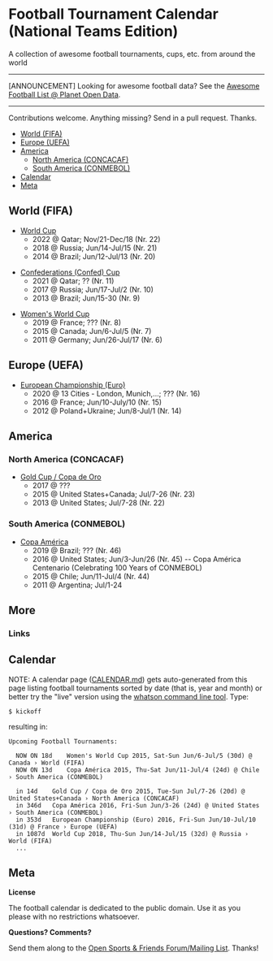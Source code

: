 # Football Tournament Calendar (National Teams Edition)

A collection of awesome football tournaments, cups, etc. from around the world

---

[ANNOUNCEMENT] Looking for awesome football data? See the [Awesome Football List @ Planet Open Data](https://github.com/planetopendata/awesome-football).

---


Contributions welcome. Anything missing? Send in a pull request. Thanks.

- [World (FIFA)](#world-fifa)
- [Europe (UEFA)](#europe-uefa)
- [America](#america)
   - [North America (CONCACAF)](#north-america-concacaf)
   - [South America (CONMEBOL)](#south-america-conmebol)
- [Calendar](#calendar)
- [Meta](#meta)


## World (FIFA)

- [World Cup](https://github.com/openfootball/world-cup)
    - 2022 @ Qatar;  Nov/21-Dec/18  (Nr. 22)
    - 2018 @ Russia; Jun/14-Jul/15  (Nr. 21)
    - 2014 @ Brazil; Jun/12-Jul/13  (Nr. 20)

<!-- new list -->

- [Confederations (Confed) Cup](https://github.com/openfootball/confed-cup)
   - 2021 @ Qatar;  ??           (Nr. 11)
   - 2017 @ Russia; Jun/17-Jul/2  (Nr. 10)
   - 2013 @ Brazil; Jun/15-30     (Nr. 9)

<!-- 
  add World Cup Under-21 ??
-->


- [Women's World Cup](https://github.com/openfootball/women-world-cup)
   - 2019 @ France; ???            (Nr. 8)
   - 2015 @ Canada; Jun/6-Jul/5    (Nr. 7)
   - 2011 @ Germany; Jun/26-Jul/17 (Nr. 6)


## Europe (UEFA)

- [European Championship (Euro)](https://github.com/openfootball/euro-cup)
   - 2020 @ 13 Cities - London, Munich,...;   ???  (Nr. 16)
   - 2016 @ France; Jun/10-July/10        (Nr. 15)
   - 2012 @ Poland+Ukraine; Jun/8-Jul/1   (Nr. 14)


## America

### North America (CONCACAF)

- [Gold Cup / Copa de Oro](https://github.com/openfootball/north-america-gold-cup)
    - 2017 @ ???
    - 2015 @ United States+Canada; Jul/7-26 (Nr. 23)
    - 2013 @ United States; Jul/7-28 (Nr. 22)

### South America (CONMEBOL)

- [Copa América](https://github.com/openfootball/copa-america)
    - 2019 @ Brazil; ??? (Nr. 46)
    - 2016 @ United States; Jun/3-Jun/26 (Nr. 45)  -- Copa América Centenario (Celebrating 100 Years of CONMEBOL)
    - 2015 @ Chile; Jun/11-Jul/4 (Nr. 44)
    - 2011 @ Argentina; Jul/1-24



## More

### Links


## Calendar

NOTE: A calendar page ([CALENDAR.md](CALENDAR.md)) gets auto-generated from this page listing football tournaments sorted by date (that is, year and month) or better try the "live" version using the [whatson command line tool](https://github.com/textkit/whatson). Type:

~~~
$ kickoff
~~~

resulting in:

~~~
Upcoming Football Tournaments:

  NOW ON 18d    Women's World Cup 2015, Sat-Sun Jun/6-Jul/5 (30d) @ Canada › World (FIFA)
  NOW ON 13d    Copa América 2015, Thu-Sat Jun/11-Jul/4 (24d) @ Chile › South America (CONMEBOL)

  in 14d    Gold Cup / Copa de Oro 2015, Tue-Sun Jul/7-26 (20d) @ United States+Canada › North America (CONCACAF)
  in 346d   Copa América 2016, Fri-Sun Jun/3-26 (24d) @ United States › South America (CONMEBOL)
  in 353d   European Championship (Euro) 2016, Fri-Sun Jun/10-Jul/10 (31d) @ France › Europe (UEFA)
  in 1087d  World Cup 2018, Thu-Sun Jun/14-Jul/15 (32d) @ Russia › World (FIFA)
  ...
~~~



## Meta

**License**

The football calendar is dedicated to the public domain. Use it as you please with no restrictions whatsoever.

**Questions? Comments?**

Send them along to the [Open Sports & Friends Forum/Mailing List](http://groups.google.com/group/opensport).
Thanks!
